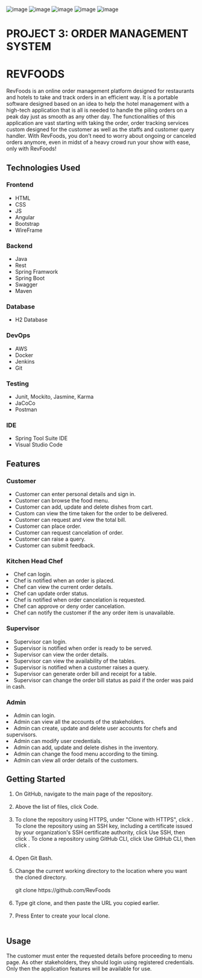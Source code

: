 ![image](https://img.shields.io/badge/Contributors-4-red?style=for-the-badge&logo=github)
![image](https://img.shields.io/badge/Branches-18-yellow?style=for-the-badge)
![image](https://img.shields.io/badge/Spring%20Boot-v2.4.10-success?style=for-the-badge&logo=spring)
![image](https://img.shields.io/badge/Angular-v8.3.8-red?style=for-the-badge&logo=angular)
![image](https://img.shields.io/badge/Maven-v3.8.1-informational?style=for-the-badge)



<h1>PROJECT 3: ORDER MANAGEMENT SYSTEM</h1>
<h1>REVFOODS</h1>

RevFoods is an online order management platform designed for restaurants and hotels to take and track orders in an efficient way. It is a portable software designed based on an idea to help the hotel management with a high-tech application that is all is needed to handle the piling orders on a peak day just as smooth as any other day. The functionalities of this application are vast starting with taking the order, order tracking services custom designed for the customer as well as the staffs and customer query handler. With RevFoods, you don’t need to worry about ongoing or canceled orders anymore, even in midst of a heavy crowd run your show with ease, only with RevFoods!


<h2>Technologies Used </h2>
<h3>Frontend</h3>
<ul>
  <li>HTML</li>
  <li>CSS</li>
  <li>JS</li>
  <li>Angular</li>
  <li>Bootstrap</li>
  <li>WireFrame</li>
</ul>

<h3>Backend</h3>
<ul>
<li>Java</li>
<li>Rest</li>
<li>Spring Framwork</li>
<li>Spring Boot</li>
<li>Swagger</li>
<li>Maven</li>
</ul>

<h3>Database</h3>
<ul>
<li>H2 Database </li>
</ul>

<h3>DevOps</h3>
<ul>
  <li>AWS</li>
  <li>Docker</li>
  <li>Jenkins</li>
  <li>Git</li>
</ul>

<h3>Testing</h3>
<ul>
  <li>Junit, Mockito, Jasmine, Karma</li>
  <li>JaCoCo</li>
  <li>Postman</li>
</ul>

<h3>IDE</h3>
<ul>
<li>Spring Tool Suite IDE</li>
<li>Visual Studio Code</li>
</ul>
  


<h2>Features</h2>

<h3>Customer</h3>
<ul>
<li>Customer can enter personal details and sign in.</li>
<li>Customer can browse the food menu.</li>
<li>Customer can add, update and delete dishes from cart.</li>
<li>Custom can view the time taken for the order to be delivered.</li>
<li>Customer can request and view the total bill.</li>
<li>Customer can place order.</li>
<li>Customer can request cancelation of order.</li>
<li>Customer can raise a query.</li>
<li>Customer can submit feedback.</li>
</ul>

<h3>Kitchen Head Chef</h3>
<li>Chef can login.</li>
<li>Chef is notified when an order is placed.</li>
<li>Chef can view the current order details.</li>
<li>Chef can update order status.</li>
<li>Chef is notified when order cancelation is requested.</li>
<li>Chef can approve or deny order cancelation.</li>
<li>Chef can notify the customer if the any order item is unavailable.</li>

<h3>Supervisor</h3>
<li>Supervisor can login.</li>
<li>Supervisor is notified when order is ready to be served.</li>
<li>Supervisor can view the order details.</li>
<li>Supervisor can view the availability of the tables.</li>
<li>Supervisor is notified when a customer raises a query.</li>
<li>Supervisor can generate order bill and receipt for a table.</li>
<li>Supervisor can change the order bill status as paid if the order was paid in cash.</li>

<h3>Admin</h3>
<li>Admin can login.</li>
<li>Admin can view all the accounts of the stakeholders.</li>
<li>Admin can create, update and delete user accounts for chefs and supervisors.</li>
<li>Admin can modify user credentials.</li>
<li>Admin can add, update and delete dishes in the inventory.</li>
<li>Admin can change the food menu according to the timing.</li>
<li>Admin can view all order details of the customers.</li>

<h2>Getting Started</h2>
<ol>
<li>On GitHub, navigate to the main page of the repository.</li><br>
<li>Above the list of files, click Code.</li><br>
<li>To clone the repository using HTTPS, under "Clone with HTTPS", click . To clone the repository using an SSH key, including a certificate issued by your organization's SSH certificate authority, click Use SSH, then click . To clone a repository using GitHub CLI, click Use GitHub CLI, then click .</li><br>
<li>Open Git Bash.</li><br>
<li>Change the current working directory to the location where you want the cloned directory.</li>
<br>git clone https://github.com/RevFoods<br>
<br><li>Type git clone, and then paste the URL you copied earlier.</li><br>
<li>Press Enter to create your local clone.</li><br>
</ol>

<h2>Usage</h2>
The customer must enter the requested details before proceeding to menu page. As other stakeholders, they should login using registered credentials. Only then the application features will be available for use. 

